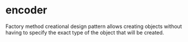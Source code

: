 # encoder
Factory method creational design pattern allows creating objects without having to specify the exact type of the object that will be created.
